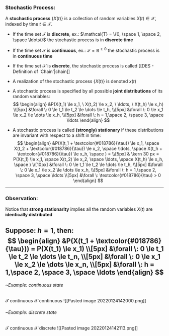 ### Stochastic Process:
A **stochastic process** $\left\{ X(t) \right\}$ is a collection of random variables $X(t) \in \mathcal{X}$, indexed by time $t \in \mathcal{T}$.
- If the time set $\mathcal{T}$ is **discrete**, ex.: $\mathcal{T} = \{0, \space 1, \space 2, \space \ldots\}$ the stochastic process is in **discrete time**
- If the time set $\mathcal{T}$ is **continuous**, ex.: $\mathcal{T} = \mathbb{R}^{\ge 0}$ the stochastic process is in **continuous time**
- If the time set $\mathcal{X}$ is **discrete**, the stochastic process is called [[DES - Definition of 'Chain'|chain]]
- A realization of the stochastic process $\left\{ X(t) \right\}$ is denoted $x(t)$

- A stochastic process is specified by all possible **joint distributions** of its random variables:
$$
\begin{align}
&P(X(t_1) \le x_1, \ X(t_2) \le x_2, \ \ldots, \ X(t_h) \le x_h)
\\[5px]
&\forall \: 0 \le t_1 \le t_2 \le \dots \le t_h, 
\\[5px]
&\forall \: 0 \le x_1 \le x_2 \le \dots \le x_h, 
\\[5px]
&\forall \: h = 1,\space 2,  \space 3, \space \ldots 
\end{align}
$$

- A stochastic process is called **(strongly) stationary** if these distributions are invariant with respect to a shift in time:
$$
\begin{align}
&P(X(t_1 + \textcolor{#018786}{\tau}) \le x_1, \space X(t_2 + \textcolor{#018786}{\tau}) \le x_2, \space \ldots, \space X(t_h + \textcolor{#018786}{\tau}) \le x_h, \space ) = 
\\[5px]
& \kern 30 px = P(X(t_1) \le x_1, \space X(t_2) \le x_2, \space \ldots, \space X(t_h) \le x_h, \space )
\\[10px]
&\forall \: 0 \le t_1 \le t_2 \le \dots \le t_h, 
\\[5px]
&\forall \: 0 \le x_1 \le x_2 \le \dots \le x_h, 
\\[5px]
&\forall \: h = 1,\space 2,  \space 3, \space \ldots 
\\[5px]
&\forall \: \textcolor{#018786}{\tau} > 0
\end{align}
$$
---
### Observation:
Notice that **strong stationarity** implies all the random variables $X(t)$ are **identically distributed**

Suppose: $h = 1$, then:
$$
\begin{align}
&P(X(t_1 + \textcolor{#018786}{\tau})) = P(X(t_1) \le x_1)
\\[5px]
&\forall \: 0 \le t_1 \le t_2 \le \dots \le t_n, 
\\[5px]
&\forall \: 0 \le x_1 \le x_2 \le \dots \le x_n, 
\\[5px]
&\forall \: h = 1,\space 2,  \space 3, \space \ldots 
\end{align}
$$
---
###### ~Example: continuous state
$\mathcal{T}$ continuous
$\mathcal{X}$ continuous
![[Pasted image 20220124142000.png]]

###### ~Example: discrete state
$\mathcal{T}$ continuous
$\mathcal{X}$ discrete
![[Pasted image 20220124142113.png]]